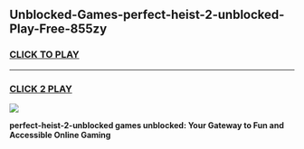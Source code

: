 
## Unblocked-Games-perfect-heist-2-unblocked-Play-Free-855zy
<h3>
<a href="https://premium76.site?title=perfect-heist-2-unblocked&ref=23A">CLICK TO PLAY</a></h3>
<hr>

<h3>
<a href="https://premium76.site?title=perfect-heist-2-unblocked&ref=23A">CLICK 2 PLAY</a>
  
</h3>

<a href="https://premium76.site?title=perfect-heist-2-unblocked&ref=23A"><img src="https://clearcache.store/games.png"></a>


**perfect-heist-2-unblocked games unblocked: Your Gateway to Fun and Accessible Online Gaming**
